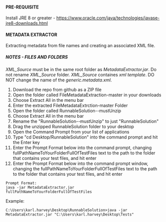 #### PRE-REQUISITE
Install JRE 8 or greater - https://www.oracle.com/java/technologies/javase-jre8-downloads.html

#### METADATA EXTRACTOR
Extracting metadata from file names and creating an associated XML file.

#####  NOTES - FILES AND FOLDERS
*XML_Source* must be in the same root folder as *MetadataExtractor.jar*.
Do not rename *XML_Source* folder.
*XML_Source* containes *xml template*. DO NOT change the name of the *generic.metadata.xml*.


1. Download the repo from github as a ZIP file
2. Open the folder called FileMetadataExtraction-master in your downloads
3. Choose Extract All in the menu bar
4. Enter the extracted FileMetadataExtrction-master Folder
5. Open the folder called RunnableSolution--mustUnzip
6. Choose Extract All in the menu bar
7. Rename the "RunnableSolution--mustUnzip" to just "RunnableSolution"
7. Drag the unzipped RunnableSolution folder to your desktop
8. Open the Command Prompt from your list of applications
9. Type "cd Desktop/RunnableSolution" into the command prompt and hit the Enter key
10. Enter the Prompt Format below into the command prompt, changing fullPathNameToYourFolderFullOfTestFiles
text to the path to the folder that contains your test files, and hit enter
11. Enter the Prompt Format below into the command prompt window, changing the fullPathNameToYourFolderFullOfTestFiles text to the path to the folder that contains your test files, and hit enter

```
Prompt Format:
java -jar MetadataExtractor.jar fullPathNameToYourFolderFullOfTestFiles
```

Example:
```
C:\Users\karl.harvey\Desktop\RunnableSolution>java -jar MetadataExtractor.jar "C:\Users\karl.harvey\Desktop\Tests"
```